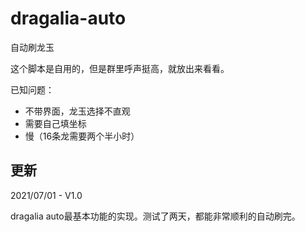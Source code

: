 # dragalia-auto

自动刷龙玉

这个脚本是自用的，但是群里呼声挺高，就放出来看看。

已知问题：
* 不带界面，龙玉选择不直观
* 需要自己填坐标
* 慢（16条龙需要两个半小时）

## 更新

2021/07/01 - V1.0

dragalia auto最基本功能的实现。测试了两天，都能非常顺利的自动刷完。
